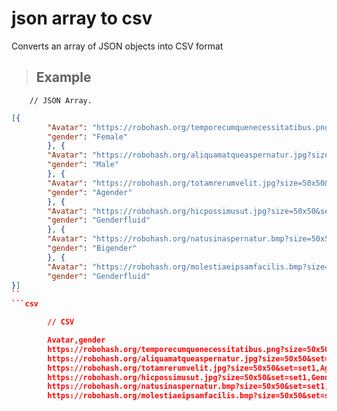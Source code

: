 # json array to csv

Converts an array of JSON objects into CSV format

> ## Example


        // JSON Array. 
```json
[{
        "Avatar": "https://robohash.org/temporecumquenecessitatibus.png?size=50x50&set=set1",
        "gender": "Female"
        }, {
        "Avatar": "https://robohash.org/aliquamatqueaspernatur.jpg?size=50x50&set=set1",
        "gender": "Male"
        }, {
        "Avatar": "https://robohash.org/totamrerumvelit.jpg?size=50x50&set=set1",
        "gender": "Agender"
        }, {
        "Avatar": "https://robohash.org/hicpossimusut.jpg?size=50x50&set=set1",
        "gender": "Genderfluid"
        }, {
        "Avatar": "https://robohash.org/natusinaspernatur.bmp?size=50x50&set=set1",
        "gender": "Bigender"
        }, {
        "Avatar": "https://robohash.org/molestiaeipsamfacilis.bmp?size=50x50&set=set1",
        "gender": "Genderfluid"
}]
``
```csv

        // CSV

        Avatar,gender
        https://robohash.org/temporecumquenecessitatibus.png?size=50x50&set=set1,Female   
        https://robohash.org/aliquamatqueaspernatur.jpg?size=50x50&set=set1,Male
        https://robohash.org/totamrerumvelit.jpg?size=50x50&set=set1,Agender
        https://robohash.org/hicpossimusut.jpg?size=50x50&set=set1,Genderfluid
        https://robohash.org/natusinaspernatur.bmp?size=50x50&set=set1,Bigender
        https://robohash.org/molestiaeipsamfacilis.bmp?size=50x50&set=set1,Genderfluid    
```
